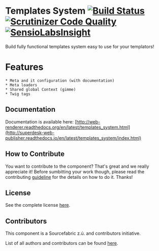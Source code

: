 Templates System [![Build Status](https://travis-ci.org/SuperdeskWebPublisher/templates-system.svg?branch=master)](https://travis-ci.org/SuperdeskWebPublisher/multi-tenancy) [![Scrutinizer Code Quality](https://scrutinizer-ci.com/g/SuperdeskWebPublisher/templates-system/badges/quality-score.png?b=master)](https://scrutinizer-ci.com/g/SuperdeskWebPublisher/templates-system/?branch=master) [![SensioLabsInsight](https://insight.sensiolabs.com/projects/34801a37-b258-4fbf-b395-7ae004218334/mini.png)](https://insight.sensiolabs.com/projects/34801a37-b258-4fbf-b395-7ae004218334)
==================================================================================================================================================================================================================================================================================================================================================================================================================================================================================================================================================================================================

Build fully functional templates system easy to use for your templators!

Features
========

    * Meta and it configuration (with documentation)
    * Meta loaders
    * Shared global Context (gimme)
    * Twig tags

Documentation
-------------

Documentation is available here: [http://web-renderer.readthedocs.org/en/latest/templates_system.html](http://superdesk-web-publisher.readthedocs.io/en/latest/templates_system/index.html)

How to Contribute
-------------

You want to contribute to the component? That's great and we really appreciate it! Before sumbitting your work though, please read the contributing [guideline](http://superdesk-web-publisher.readthedocs.org/en/latest/contributing/index.html) for the details on how to do it. Thanks!

License
-----------

See the complete license [here](LICENSE.md).

Contributors
-------

This component is a Sourcefabric z.ú. and contributors initiative.

List of all authors and contributors can be found [here](AUTHORS.md).

